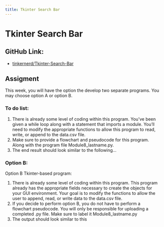 ```yaml
---
title: Tkinter Search Bar
--- 
```

# Tkinter Search Bar
## GitHub Link:
-  [tinkernerd/Tkinter-Search-Bar](https://www.github.com/tinkernerd/Tkinter-Search-Bar)

## Assigment 
This week, you will have the option the develop two separate programs. You may choose option A or option B.
### To do list:
1.	There is already some level of coding within this program. You’ve been given a while loop along with a statement that imports a module. You’ll need to modify the appropriate functions to allow this program to read, write, or append to the data.csv file. 
2.	Make sure to provide a flowchart and pseudocode for this program. Along with the program file Module8_lastname.py.
3.	The end result should look similar to the following… 
### Option B: 
Option B Tkinter-based program: 
1.	There is already some level of coding within this program. This program already has the appropriate fields necessary to create the objects for your GUI environment. Your goal is to modify the functions to allow the user to append, read, or write data to the data.csv file.  
2.	If you decide to perform option B, you do not have to perform a flowchart pseudocode. You will only be responsible for uploading a completed .py file. Make sure to label it Module8_lastname.py 
3.	The output should look similar to this


